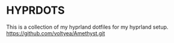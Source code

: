# HYPRDOTS

This is a collection of my hyprland dotfiles for my hyprland setup.
https://github.com/voltyea/Amethyst.git
